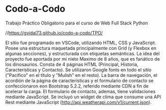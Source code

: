 # Codo-a-Codo
Trabajo Práctico Obligatorio para el curso de Web Full Stack Python

//https://gvidal73.github.io/codo-a-codo/TPO/

El sitio fue programado en VSCode, utilizando HTML, CSS y JavaScript.
Posee una estructura maquetada principalmente con Grid (y Flexbox en algunas secciones), y estructurada con etiquetas semánticas.
La idea del proyecto fue aportada por mi nieto Maximo de 8 años, que es fanático de los dinosaurios.
Consta de 4 páginas HTML (Principal, Historia, Características y Contacto).
Se utilizaron Google fonts en todo el sitio ("Pacifico" en el título y "Mulish" en el resto).
La barra de navegación, el acordión de la página de características y el formulario de contacto se confeccionaron eon Bootstrap 5.2.2, referido mediante CDN a fin de acelerar la carga.
El formulario de contacto, ademas, tiene validaciones mediante JavaScript.
Se incluyó un widget de clima que consume una API Rest mediante JavaScript (http://api.weatherapi.com/v1/current.json).
